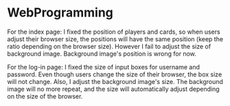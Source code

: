 # WebProgramming
For the index page: I fixed the position of players and cards, so when users adjust their browser size, the positions will have the same position (keep the ratio depending on the browser size). However I fail to adjust the size of background image. Background image's position is wrong for now.

For the log-in page: I fixed the size of input boxes for username and password. Even though users change the size of their browser, the box size will not change. Also, I adjust the background image's size. The background image will no more repeat, and the size will automatically adjust depending on the size of the browser.

